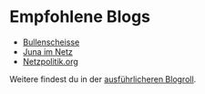 
# Empfohlene Blogs

* [Bullenscheisse](https://bullenscheisse.de/)
* [Juna im Netz](http://junaimnetz.de/)
* [Netzpolitik.org](https://netzpolitik.org/)

Weitere findest du in der [ausführlicheren Blogroll](/blogroll/).

